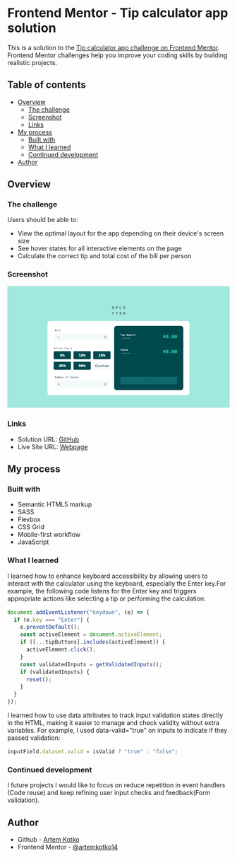 # Frontend Mentor - Tip calculator app solution

This is a solution to the [Tip calculator app challenge on Frontend Mentor](https://www.frontendmentor.io/challenges/tip-calculator-app-ugJNGbJUX). Frontend Mentor challenges help you improve your coding skills by building realistic projects.

## Table of contents

- [Overview](#overview)
  - [The challenge](#the-challenge)
  - [Screenshot](#screenshot)
  - [Links](#links)
- [My process](#my-process)
  - [Built with](#built-with)
  - [What I learned](#what-i-learned)
  - [Continued development](#continued-development)
- [Author](#author)

## Overview

### The challenge

Users should be able to:

- View the optimal layout for the app depending on their device's screen size
- See hover states for all interactive elements on the page
- Calculate the correct tip and total cost of the bill per person

### Screenshot

![](./result.png)

### Links

- Solution URL: [GitHub](https://github.com/artemkotko14/tip-calculator-app)
- Live Site URL: [Webpage](https://artemkotko14.github.io/tip-calculator-app/)

## My process

### Built with

- Semantic HTML5 markup
- SASS
- Flexbox
- CSS Grid
- Mobile-first workflow
- JavaScript

### What I learned

I learned how to enhance keyboard accessibility by allowing users to interact with the calculator using the keyboard, especially the Enter key.For example, the following code listens for the Enter key and triggers appropriate actions like selecting a tip or performing the calculation:

```js
document.addEventListener("keydown", (e) => {
  if (e.key === "Enter") {
    e.preventDefault();
    const activeElement = document.activeElement;
    if ([...tipButtons].includes(activeElement)) {
      activeElement.click();
    }
    const validatedInputs = getValidatedInputs();
    if (validatedInputs) {
      reset();
    }
  }
});
```

I learned how to use data attributes to track input validation states directly in the HTML, making it easier to manage and check validity without extra variables. For example, I used data-valid="true" on inputs to indicate if they passed validation:

```js
inputField.dataset.valid = isValid ? "true" : "false";
```

### Continued development

I future projects I would like to focus on reduce repetition in event handlers (Code reuse) and keep refining user input checks and feedback(Form validation).

## Author

- Github - [Artem Kotko](https://github.com/artemkotko14)
- Frontend Mentor - [@artemkotko14](https://www.frontendmentor.io/profile/artemkotko14)
